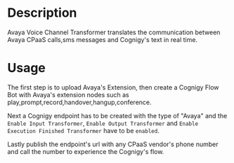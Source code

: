 # Description
Avaya Voice Channel Transformer translates the communication between Avaya CPaaS calls,sms messages and Cognigy's text in real time.

# Usage
The first step is to upload Avaya's Extension, then create a Cognigy Flow Bot with Avaya's extension nodes such as play,prompt,record,handover,hangup,conference.

Next a Cognigy endpoint has to be created with the type of "Avaya" and the ``Enable Input Transformer``, ``Enable Output Transformer`` and ``Enable Execution Finished Transformer`` have to be ``enabled``.

Lastly publish the endpoint's url with any CPaaS vendor's phone number and call the number to experience the Cognigy's flow.